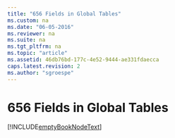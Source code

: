 ```yaml
---
title: "656 Fields in Global Tables"
ms.custom: na
ms.date: "06-05-2016"
ms.reviewer: na
ms.suite: na
ms.tgt_pltfrm: na
ms.topic: "article"
ms.assetid: 46db76bd-177c-4e52-9444-ae331fdaecca
caps.latest.revision: 2
ms.author: "sgroespe"
---
```

# 656 Fields in Global Tables
[!INCLUDE[emptyBookNodeText](../../Finance/includes/emptybooknodetext_md.md)]